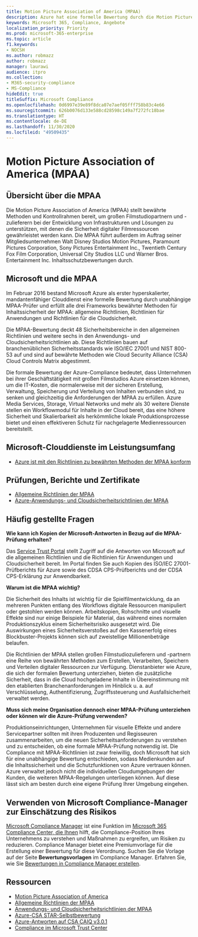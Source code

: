 ```yaml
---
title: Motion Picture Association of America (MPAA)
description: Azure hat eine formelle Bewertung durch die Motion Picture Association of America erfolgreich abgeschlossen.
keywords: Microsoft 365, Compliance, Angebote
localization_priority: Priority
ms.prod: microsoft-365-enterprise
ms.topic: article
f1.keywords:
- NOCSH
ms.author: robmazz
author: robmazz
manager: laurawi
audience: itpro
ms.collection:
- M365-security-compliance
- MS-Compliance
hideEdit: true
titleSuffix: Microsoft Compliance
ms.openlocfilehash: 0d6997e39e89f8dca07e7aef05fff758b83c4e66
ms.sourcegitcommit: 626b0076d133e588cd28598c149a7f272fc18bae
ms.translationtype: HT
ms.contentlocale: de-DE
ms.lasthandoff: 11/30/2020
ms.locfileid: "49509435"
---
```

# <a name="motion-picture-association-of-america-mpaa"></a>Motion Picture Association of America (MPAA)

## <a name="mpaa-overview"></a>Übersicht über die MPAA

Die Motion Picture Association of America (MPAA) stellt bewährte Methoden und Kontrollrahmen bereit, um großen Filmstudiopartnern und -zulieferern bei der Entwicklung von Infrastrukturen und Lösungen zu unterstützen, mit denen die Sicherheit digitaler Filmressourcen gewährleistet werden kann. Die MPAA führt außerdem im Auftrag seiner Mitgliedsunternehmen Walt Disney Studios Motion Pictures, Paramount Pictures Corporation, Sony Pictures Entertainment Inc., Twentieth Century Fox Film Corporation, Universal City Studios LLC und Warner Bros. Entertainment Inc. Inhaltsschutzbewertungen durch.

## <a name="microsoft-and-mpaa"></a>Microsoft und die MPAA

Im Februar 2016 bestand Microsoft Azure als erster hyperskalierter, mandantenfähiger Clouddienst eine formelle Bewertung durch unabhängige MPAA-Prüfer und erfüllt alle drei Frameworks bewährter Methoden für Inhaltssicherheit der MPAA: allgemeine Richtlinien, Richtlinien für Anwendungen und Richtlinien für die Cloudsicherheit.

Die MPAA-Bewertung deckt 48 Sicherheitsbereiche in den allgemeinen Richtlinien und weitere sechs in den Anwendungs- und Cloudsicherheitsrichtlinien ab. Diese Richtlinien bauen auf branchenüblichen Sicherheitsstandards wie ISO/IEC 27001 und NIST 800-53 auf und sind auf bewährte Methoden wie Cloud Security Alliance (CSA) Cloud Controls Matrix abgestimmt.

Die formale Bewertung der Azure-Compliance bedeutet, dass Unternehmen bei ihrer Geschäftstätigkeit mit großen Filmstudios Azure einsetzen können, um die IT-Kosten, die normalerweise mit der sicheren Erstellung, Verwaltung, Speicherung und Verteilung von Inhalten verbunden sind, zu senken und gleichzeitig die Anforderungen der MPAA zu erfüllen. Azure Media Services, Storage, Virtual Networks und mehr als 30 weitere Dienste stellen ein Workflowmodul für Inhalte in der Cloud bereit, das eine höhere Sicherheit und Skalierbarkeit als herkömmliche lokale Produktionsprozesse bietet und einen effektiveren Schutz für nachgelagerte Medienressourcen bereitstellt.

## <a name="microsoft-in-scope-cloud-services"></a>Microsoft-Clouddienste im Leistungsumfang

- [Azure ist mit den Richtlinien zu bewährten Methoden der MPAA konform](https://aka.ms/AzureCompliance)

## <a name="audits-reports-and-certificates"></a>Prüfungen, Berichte und Zertifikate

- [Allgemeine Richtlinien der MPAA](https://aka.ms/AzureMPAACommonGuidelines)
- [Azure-Anwendungs- und Cloudsicherheitsrichtlinien der MPAA](https://aka.ms/AzureMPAAApplicationandCloudSecurityGuidelines)

## <a name="frequently-asked-questions"></a>Häufig gestellte Fragen

**Wie kann ich Kopien der Microsoft-Antworten in Bezug auf die MPAA-Prüfung erhalten?**

Das [Service Trust Portal](https://aka.ms/stphelp) stellt Zugriff auf die Antworten von Microsoft auf die allgemeinen Richtlinien und die Richtlinien für Anwendungen und Cloudsicherheit bereit. Im Portal finden Sie auch Kopien des ISO/IEC 27001-Prüfberichts für Azure sowie des CDSA CPS-Prüfberichts und der CDSA CPS-Erklärung zur Anwendbarkeit.

**Warum ist die MPAA wichtig?**

Die Sicherheit des Inhalts ist wichtig für die Spielfilmentwicklung, da an mehreren Punkten entlang des Workflows digitale Ressourcen manipuliert oder gestohlen werden können. Arbeitskopien, Rohschnitte und visuelle Effekte sind nur einige Beispiele für Material, das während eines normalen Produktionszyklus einem Sicherheitsrisiko ausgesetzt wird. Die Auswirkungen eines Sicherheitsverstoßes auf den Kassenerfolg eines Blockbuster-Projekts können sich auf zweistellige Millionenbeträge belaufen.

Die Richtlinien der MPAA stellen großen Filmstudiozulieferern und -partnern eine Reihe von bewährten Methoden zum Erstellen, Verarbeiten, Speichern und Verteilen digitaler Ressourcen zur Verfügung. Dienstanbieter wie Azure, die sich der formalen Bewertung unterziehen, bieten die zusätzliche Sicherheit, dass in die Cloud hochgeladene Inhalte in Übereinstimmung mit den etablierten Branchenanforderungen im Hinblick u. a. auf Verschlüsselung, Authentifizierung, Zugriffssteuerung und Ausfallsicherheit verwaltet werden.

**Muss sich meine Organisation dennoch einer MPAA-Prüfung unterziehen oder können wir die Azure-Prüfung verwenden?**

Produktionseinrichtungen, Unternehmen für visuelle Effekte und andere Servicepartner sollten mit ihren Produzenten und Regisseuren zusammenarbeiten, um die neuen Sicherheitsanforderungen zu verstehen und zu entscheiden, ob eine formale MPAA-Prüfung notwendig ist. Die Compliance mit MPAA-Richtlinien ist zwar freiwillig, doch Microsoft hat sich für eine unabhängige Bewertung entschieden, sodass Medienkunden auf die Inhaltssicherheit und die Schutzfunktionen von Azure vertrauen können. Azure verwaltet jedoch nicht die individuellen Cloudumgebungen der Kunden, die weiteren MPAA-Regelungen unterliegen können. Auf diese lässt sich am besten durch eine eigene Prüfung Ihrer Umgebung eingehen.

## <a name="use-microsoft-compliance-manager-to-assess-your-risk"></a>Verwenden von Microsoft Compliance-Manager zur Einschätzung des Risikos

[Microsoft Compliance Manager](https://docs.microsoft.com/microsoft-365/compliance/compliance-manager) ist eine Funktion im [Microsoft 365 Compliance Center, die Ihnen](https://docs.microsoft.com/microsoft-365/compliance/microsoft-365-compliance-center) hilft, die Compliance-Position Ihres Unternehmens zu verstehen und Maßnahmen zu ergreifen, um Risiken zu reduzieren. Compliance Manager bietet eine Premiumvorlage für die Erstellung einer Bewertung für diese Verordnung. Suchen Sie die Vorlage auf der Seite **Bewertungsvorlagen** im Compliance Manager. Erfahren Sie, wie Sie [Bewertungen in Compliance Manager erstellen](https://docs.microsoft.com/microsoft-365/compliance/compliance-manager-assessments).

## <a name="resources"></a>Ressourcen

- [Motion Picture Association of America](https://www.mpaa.org/)
- [Allgemeine Richtlinien der MPAA](https://www.mpaa.org/wp-content/uploads/2015/11/MPAA-Best-Practices-Common-Guidelines_V3_0_2015_04_02_FINAL-r7.pdf)
- [Anwendungs- und Cloudsicherheitsrichtlinien der MPAA](https://www.mpaa.org/wp-content/uploads/2015/12/MPAA-Best-Practices-App-and-Cloud_V1-0-20150507-RELEASE-CANDIDATE-6.docx)
- [Azure-CSA STAR-Selbstbewertung](https://www.microsoft.com/TrustCenter/Compliance/CSA-self-assessment)
- [Azure-Antworten auf CSA CAIQ v3.0.1](https://gallery.technet.microsoft.com/Azure-Responses-to-CSA-46034a11)
- [Compliance im Microsoft Trust Center](https://www.microsoft.com/trust-center/compliance/compliance-overview)
